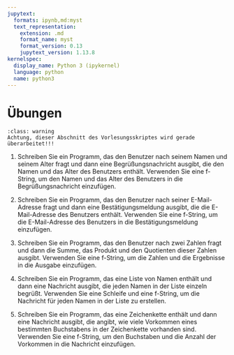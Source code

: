 ```yaml
---
jupytext:
  formats: ipynb,md:myst
  text_representation:
    extension: .md
    format_name: myst
    format_version: 0.13
    jupytext_version: 1.13.8
kernelspec:
  display_name: Python 3 (ipykernel)
  language: python
  name: python3
---
```


# Übungen

```{admonition} Warnung
:class: warning
Achtung, dieser Abschnitt des Vorlesungsskriptes wird gerade überarbeitet!!!
```

1. Schreiben Sie ein Programm, das den Benutzer nach seinem Namen und seinem Alter fragt und dann eine Begrüßungsnachricht ausgibt, die den Namen und das Alter des Benutzers enthält. Verwenden Sie eine f-String, um den Namen und das Alter des Benutzers in die Begrüßungsnachricht einzufügen.

2. Schreiben Sie ein Programm, das den Benutzer nach seiner E-Mail-Adresse fragt und dann eine Bestätigungsmeldung ausgibt, die die E-Mail-Adresse des Benutzers enthält. Verwenden Sie eine f-String, um die E-Mail-Adresse des Benutzers in die Bestätigungsmeldung einzufügen.
   
3. Schreiben Sie ein Programm, das den Benutzer nach zwei Zahlen fragt und dann die Summe, das Produkt und den Quotienten dieser Zahlen ausgibt. Verwenden Sie eine f-String, um die Zahlen und die Ergebnisse in die Ausgabe einzufügen.
 
4. Schreiben Sie ein Programm, das eine Liste von Namen enthält und dann eine Nachricht ausgibt, die jeden Namen in der Liste einzeln begrüßt. Verwenden Sie eine Schleife und eine f-String, um die Nachricht für jeden Namen in der Liste zu erstellen.

5. Schreiben Sie ein Programm, das eine Zeichenkette enthält und dann eine Nachricht ausgibt, die angibt, wie viele Vorkommen eines bestimmten Buchstabens in der Zeichenkette vorhanden sind. Verwenden Sie eine f-String, um den Buchstaben und die Anzahl der Vorkommen in die Nachricht einzufügen.
